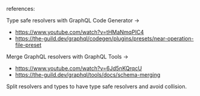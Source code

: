 references:

Type safe resolvers with GraphQL Code Generator ->

- https://www.youtube.com/watch?v=tHMaNmqPIC4
- https://the-guild.dev/graphql/codegen/plugins/presets/near-operation-file-preset

Merge GraphQL resolvers with GraphQL Tools ->

- https://www.youtube.com/watch?v=6Jd5nKQrqcU
- https://the-guild.dev/graphql/tools/docs/schema-merging

Split resolvers and types to have type safe resolvers and avoid collision.
